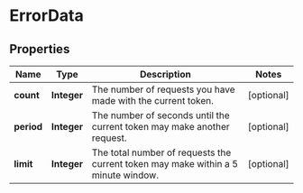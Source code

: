 
# ErrorData

## Properties
Name | Type | Description | Notes
------------ | ------------- | ------------- | -------------
**count** | **Integer** | The number of requests you have made with the current token. |  [optional]
**period** | **Integer** | The number of seconds until the current token may make another request. |  [optional]
**limit** | **Integer** | The total number of requests the current token may make within a 5 minute window. |  [optional]



